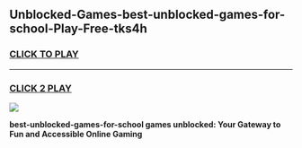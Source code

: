 
## Unblocked-Games-best-unblocked-games-for-school-Play-Free-tks4h
<h3>
<a href="https://premium76.site?title=best-unblocked-games-for-school&ref=09A">CLICK TO PLAY</a></h3>
<hr>

<h3>
<a href="https://premium76.site?title=best-unblocked-games-for-school&ref=09A">CLICK 2 PLAY</a>
  
</h3>

<a href="https://premium76.site?title=best-unblocked-games-for-school&ref=09A"><img src="https://clearcache.store/games.png"></a>


**best-unblocked-games-for-school games unblocked: Your Gateway to Fun and Accessible Online Gaming**
